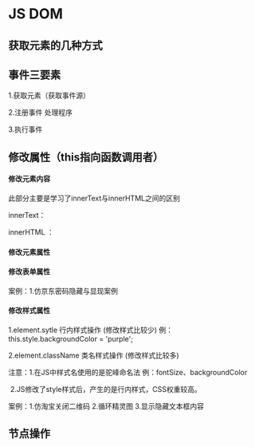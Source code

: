 # JS DOM

## 获取元素的几种方式

## 事件三要素

1.获取元素（获取事件源）

2.注册事件 处理程序

3.执行事件

## 修改属性（this指向函数调用者）

#### 修改元素内容

此部分主要是学习了innerText与innerHTML之间的区别

innerText：

innerHTML ：

#### 修改元素属性

#### 修改表单属性

案例：1.仿京东密码隐藏与显现案例

#### 修改样式属性

1.element.sytle 行内样式操作 (修改样式比较少) 例：this.style.backgroundColor = 'purple';

2.element.className 类名样式操作 (修改样式比较多)

注意：1.在JS中样式名使用的是驼峰命名法 例：fontSize、backgroundColor

​			2.JS修改了style样式后，产生的是行内样式，CSS权重较高。

案例：1.仿淘宝关闭二维码 2.循环精灵图 3.显示隐藏文本框内容

## 节点操作